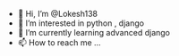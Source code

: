 - 👋 Hi, I’m @Lokesh138
- 👀 I’m interested in python , django
- 🌱 I’m currently learning advanced django
- 📫 How to reach me ...

<!---
Lokesh138/Lokesh138 is a ✨ special ✨ repository because its `README.md` (this file) appears on your GitHub profile.
You can click the Preview link to take a look at your changes.
--->
